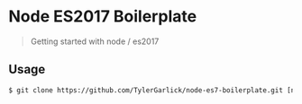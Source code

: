 # Node ES2017 Boilerplate

> Getting started with node / es2017

## Usage

```bash
$ git clone https://github.com/TylerGarlick/node-es7-boilerplate.git [name of project]
```

